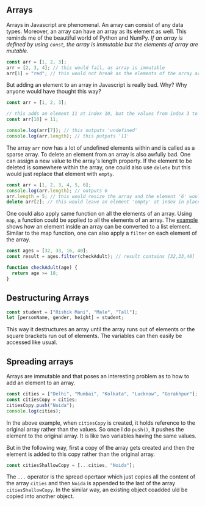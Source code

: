 ## Arrays

Arrays in Javascript are phenomenal. An array can consist of any data types. Moreover, an array can have an array as its element as well. This reminds me of the beautiful world of Python and NumPy. _If an array is defined by using `const`, the array is immutable but the elements of array are mutable._

```javascript
const arr = [1, 2, 3];
arr = [2, 3, 4]; // this would fail, as array is immutable
arr[1] = "red"; // this would not break as the elements of the array are mutable
```

But adding an element to an array in Javascript is really bad. Why? Why anyone would have thought this way?

```javascript
const arr = [1, 2, 3];

// this adds an element 11 at index 10, but the values from index 3 to 9 would be undefined
const arr[10] = 11;

console.log(arr[7]); // this outputs 'undefined'
console.log(arr.length); // this putputs '11'
```

The array `arr` now has a lot of undefined elements within and is called as a sparse array. To delete an element from an array is also awfully bad. One can assign a new value to the array's length property. If the element to be deleted is somewhere within the array, one could also use `delete` but this would just replace that element with `empty`.

```javascript
const arr = [1, 2, 3, 4, 5, 6];
console.log(arr.length); // outputs 6
arr.length = 5; // this would resize the array and the element '6' would be removed
delete arr[2]; // this would leave an element 'empty' at index in place of 3
```

One could also apply same function on all the elements of an array. Using `map`, a function could be applied to all the elements of an array. The [example](./mappingArray.html) shows how an element inside an array can be converted to a list element. Similar to the map function, one can also apply a `filter` on each element of the array.

```javascript
const ages = [32, 33, 16, 40];
const result = ages.filter(checkAdult); // result contains [32,33,40]

function checkAdult(age) {
  return age >= 18;
}
```

## Destructuring Arrays

```javascript
const student = ["Rishik Mani", "Male", "Tall"];
let [personName, gender, height] = student;
```

This way it destructures an array until the array runs out of elements or the square brackets run out of elements. The variables can then easily be accessed like usual.

## Spreading arrays

Arrays are immutable and that poses an interesting problem as to how to add an element to an array.

```javascript
const cities = ["Delhi", "Mumbai", "Kolkata", "Lucknow", "Gorakhpur"];
const citiesCopy = cities;
citiesCopy.push("Noida");
console.log(cities);
```

In the above example, when `citiesCopy` is created, it holds reference to the original array rather than the values. So once I do `push()`, it pushes the element to the original array. It is like two variables having the same values.

But in the following way, first a copy of the array gets created and then the element is added to this copy rather than the original array.

```javascript
const citiesShallowCopy = [...cities, "Noida"];
```

The `...` operator is the spread opertaor which just copies all the content of the array `cities` and then `Noida` is appended to the last of the array `citiesShallowCopy`. In the similar way, an existing object coadded uld be copied into another object.
